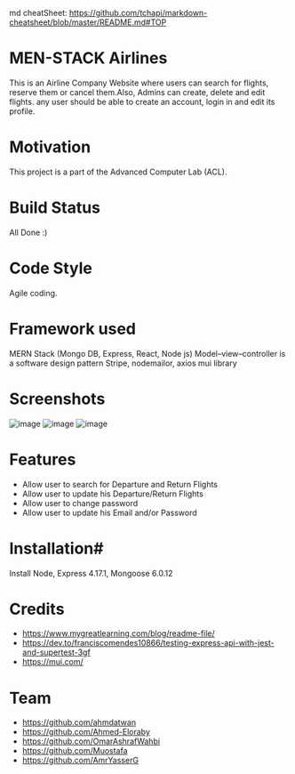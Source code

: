 md cheatSheet: https://github.com/tchapi/markdown-cheatsheet/blob/master/README.md#TOP
# MEN-STACK Airlines #
This is an Airline Company Website where users can search for flights, reserve them or cancel them.Also, Admins can create, delete and edit flights. any user should be able to create an account, login in and edit its profile. 

# Motivation #
This project is a part of the Advanced Computer Lab (ACL).

# Build Status #
All Done :)

# Code Style #
Agile coding.

# Framework used #
MERN Stack (Mongo DB, Express, React, Node js) 
Model–view–controller is a software design pattern
Stripe, nodemailor, axios
mui library

# Screenshots #
![image](https://user-images.githubusercontent.com/76870192/147394102-cb452f11-7d19-4aa0-8c3a-cb5af3d5c491.png)
![image](https://user-images.githubusercontent.com/76870192/147394107-948c8d9f-64e3-4043-a4ef-8b109b660be6.png)
![image](https://user-images.githubusercontent.com/76870192/147394109-e6a7ba30-ebf6-4a91-a6de-071dc122b462.png)


# Features #
- Allow user to search for Departure and Return Flights 
- Allow user to update his Departure/Return Flights
-  Allow user to change password 
-  Allow user to update his Email and/or Password


# Installation#
Install Node, Express 4.17.1, Mongoose 6.0.12

# Credits #
- https://www.mygreatlearning.com/blog/readme-file/
- https://dev.to/franciscomendes10866/testing-express-api-with-jest-and-supertest-3gf
- https://mui.com/

# Team #
- https://github.com/ahmdatwan
- https://github.com/Ahmed-Eloraby
- https://github.com/OmarAshrafWahbi
- https://github.com/Muostafa 
- https://github.com/AmrYasserG

